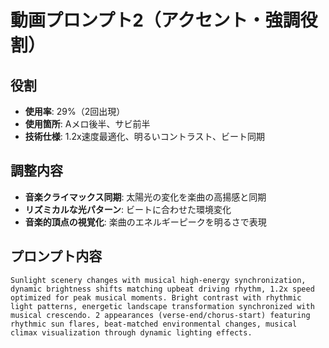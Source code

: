 # 動画プロンプト2（アクセント・強調役割）

## 役割
- **使用率**: 29%（2回出現）
- **使用箇所**: Aメロ後半、サビ前半
- **技術仕様**: 1.2x速度最適化、明るいコントラスト、ビート同期

## 調整内容
- **音楽クライマックス同期**: 太陽光の変化を楽曲の高揚感と同期
- **リズミカルな光パターン**: ビートに合わせた環境変化
- **音楽的頂点の視覚化**: 楽曲のエネルギーピークを明るさで表現

## プロンプト内容
```
Sunlight scenery changes with musical high-energy synchronization, dynamic brightness shifts matching upbeat driving rhythm, 1.2x speed optimized for peak musical moments. Bright contrast with rhythmic light patterns, energetic landscape transformation synchronized with musical crescendo. 2 appearances (verse-end/chorus-start) featuring rhythmic sun flares, beat-matched environmental changes, musical climax visualization through dynamic lighting effects.
```